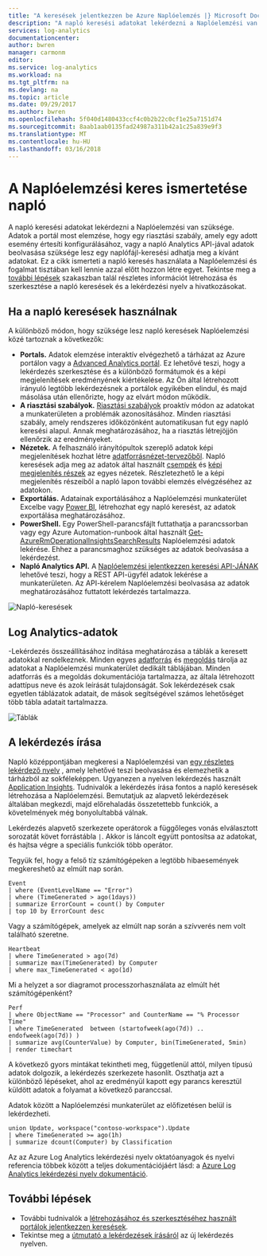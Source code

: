 ```yaml
---
title: "A keresések jelentkezzen be Azure Naplóelemzés |} Microsoft Docs"
description: "A napló keresési adatokat lekérdezni a Naplóelemzési van szüksége.  Ez a cikk ismerteti a keresések Naplóelemzési használt új naplófájl és alapfogalmakat, amelyeket meg kell ismernie előtt hozzon létre egyet."
services: log-analytics
documentationcenter: 
author: bwren
manager: carmonm
editor: 
ms.service: log-analytics
ms.workload: na
ms.tgt_pltfrm: na
ms.devlang: na
ms.topic: article
ms.date: 09/29/2017
ms.author: bwren
ms.openlocfilehash: 5f040d1480433ccf4c0b2b22c0cf1e25a7151d74
ms.sourcegitcommit: 8aab1aab0135fad24987a311b42a1c25a839e9f3
ms.translationtype: MT
ms.contentlocale: hu-HU
ms.lasthandoff: 03/16/2018
---
```

# <a name="understanding-log-searches-in-log-analytics"></a>A Naplóelemzési keres ismertetése napló

A napló keresési adatokat lekérdezni a Naplóelemzési van szüksége.  Adatok a portál most elemzése, hogy egy riasztási szabály, amely egy adott esemény értesíti konfigurálásához, vagy a napló Analytics API-jával adatok beolvasása szüksége lesz egy naplófájl-keresési adhatja meg a kívánt adatokat.  Ez a cikk ismerteti a napló keresés használata a Naplóelemzési és fogalmat tisztában kell lennie azzal előtt hozzon létre egyet. Tekintse meg a [további lépések](#next-steps) szakaszban talál részletes információt létrehozása és szerkesztése a napló keresések és a lekérdezési nyelv a hivatkozásokat.

## <a name="where-log-searches-are-used"></a>Ha a napló keresések használnak

A különböző módon, hogy szüksége lesz napló keresések Naplóelemzési közé tartoznak a következők:

- **Portals.** Adatok elemzése interaktív elvégezhető a tárházat az Azure portálon vagy a [Advanced Analytics portál](https://go.microsoft.com/fwlink/?linkid=856587).  Ez lehetővé teszi, hogy a lekérdezés szerkesztése és a különböző formátumok és a képi megjelenítések eredményének kiértékelése.  Az Ön által létrehozott irányuló legtöbb lekérdezésnek a portálok egyikében elindul, és majd másolása után ellenőrizte, hogy az elvárt módon működik.
- **A riasztási szabályok.** [Riasztási szabályok](log-analytics-alerts.md) proaktív módon az adatokat a munkaterületen a problémák azonosításához.  Minden riasztási szabály, amely rendszeres időközönként automatikusan fut egy napló keresési alapul.  Annak meghatározásához, ha a riasztás létrejöjjön ellenőrzik az eredményeket.
- **Nézetek.**  A felhasználó irányítópultok szereplő adatok képi megjelenítések hozhat létre [adatforrásnézet-tervezőből](log-analytics-view-designer.md).  Napló keresések adja meg az adatok által használt [csempék](log-analytics-view-designer-tiles.md) és [képi megjelenítés részek](log-analytics-view-designer-parts.md) az egyes nézetek.  Részletezhető le a képi megjelenítés részeiből a napló lapon további elemzés elvégzéséhez az adatokon.
- **Exportálás.**  Adatainak exportálásához a Naplóelemzési munkaterület Excelbe vagy [Power BI](log-analytics-powerbi.md), létrehozhat egy napló keresést, az adatok exportálása meghatározásához.
- **PowerShell.** Egy PowerShell-parancsfájlt futtathatja a parancssorban vagy egy Azure Automation-runbook által használt [Get-AzureRmOperationalInsightsSearchResults](https://docs.microsoft.com/powershell/module/azurerm.operationalinsights/get-azurermoperationalinsightssearchresults?view=azurermps-4.0.0) Naplóelemzési adatok lekérése.  Ehhez a parancsmaghoz szükséges az adatok beolvasása a lekérdezést.
- **Napló Analytics API.**  A [Naplóelemzési jelentkezzen keresési API-JÁNAK](log-analytics-log-search-api.md) lehetővé teszi, hogy a REST API-ügyfél adatok lekérése a munkaterületen.  Az API-kérelem Naplóelemzési beolvasása az adatok meghatározásához futtatott lekérdezés tartalmazza.

![Napló-keresések](media/log-analytics-log-search-new/log-search-overview.png)

## <a name="how-log-analytics-data-is-organized"></a>Log Analytics-adatok
-Lekérdezés összeállításához indítása meghatározása a táblák a keresett adatokkal rendelkeznek. Minden egyes [adatforrás](log-analytics-data-sources.md) és [megoldás](../operations-management-suite/operations-management-suite-solutions.md) tárolja az adatokat a Naplóelemzési munkaterület dedikált táblájában.  Minden adatforrás és a megoldás dokumentációja tartalmazza, az általa létrehozott adattípus neve és azok leírását tulajdonságát.  Sok lekérdezések csak egyetlen táblázatok adatait, de mások segítségével számos lehetőséget több tábla adatait tartalmazza.

![Táblák](media/log-analytics-log-search-new/queries-tables.png)


## <a name="writing-a-query"></a>A lekérdezés írása
Napló középpontjában megkeresi a Naplóelemzési van [egy részletes lekérdező nyelv](https://docs.loganalytics.io/) , amely lehetővé teszi beolvasása és elemezhetik a tárházból az sokféleképpen.  Ugyanezen a nyelven lekérdezés használt [Application Insights](../application-insights/app-insights-analytics.md).  Tudnivalók a lekérdezés írása fontos a napló keresések létrehozása a Naplóelemzési.  Bemutatjuk az alapvető lekérdezések általában megkezdi, majd előrehaladás összetettebb funkciók, a követelmények még bonyolultabbá válnak.

Lekérdezés alapvető szerkezete operátorok a függőleges vonás elválasztott sorozatát követ forrástábla `|`.  Akkor is láncolt együtt pontosítsa az adatokat, és hajtsa végre a speciális funkciók több operátor.

Tegyük fel, hogy a felső tíz számítógépeken a legtöbb hibaesemények megkereshető az elmúlt nap során.

    Event
    | where (EventLevelName == "Error")
    | where (TimeGenerated > ago(1days))
    | summarize ErrorCount = count() by Computer
    | top 10 by ErrorCount desc

Vagy a számítógépek, amelyek az elmúlt nap során a szívverés nem volt található szeretne.

    Heartbeat
    | where TimeGenerated > ago(7d)
    | summarize max(TimeGenerated) by Computer
    | where max_TimeGenerated < ago(1d)  

Mi a helyzet a sor diagramot processzorhasználata az elmúlt hét számítógépenként?

    Perf
    | where ObjectName == "Processor" and CounterName == "% Processor Time"
    | where TimeGenerated  between (startofweek(ago(7d)) .. endofweek(ago(7d)) )
    | summarize avg(CounterValue) by Computer, bin(TimeGenerated, 5min)
    | render timechart    

A következő gyors mintákat tekintheti meg, függetlenül attól, milyen típusú adatok dolgozik, a lekérdezés szerkezete hasonlít.  Oszthatja azt a különböző lépéseket, ahol az eredményül kapott egy parancs keresztül küldött adatok a folyamat a következő paranccsal.

Adatok között a Naplóelemzési munkaterület az előfizetésen belül is lekérdezheti.

    union Update, workspace("contoso-workspace").Update
    | where TimeGenerated >= ago(1h)
    | summarize dcount(Computer) by Classification 


Az az Azure Log Analytics lekérdezési nyelv oktatóanyagok és nyelvi referencia többek között a teljes dokumentációjáért lásd: a [Azure Log Analytics lekérdezési nyelv dokumentáció](https://docs.loganalytics.io/).

## <a name="next-steps"></a>További lépések

- További tudnivalók a [létrehozásához és szerkesztéséhez használt portálok jelentkezzen keresések](log-analytics-log-search-portals.md).
- Tekintse meg a [útmutató a lekérdezések írásáról](log-analytics-tutorial-viewdata.md) az új lekérdezés nyelven.

